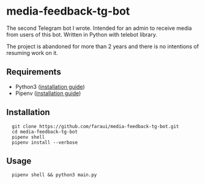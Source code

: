 # media-feedback-tg-bot
  The second Telegram bot I wrote. Intended for an admin to receive media from users of this bot. Written in Python with telebot library.

  The project is abandoned for more than 2 years and there is no intentions of resuming work on it.
## Requirements
  - Python3 ([installation guide](https://wiki.python.org/moin/BeginnersGuide/Download))
  - Pipenv ([installation guide](https://docs.pipenv.org/install/#installing-pipenv))

## Installation
  ```
    git clone https://github.com/faraui/media-feedback-tg-bot.git
    cd media-feedback-tg-bot
    pipenv shell
    pipenv install --verbose
  ```

## Usage
  ```
    pipenv shell && python3 main.py
  ```
